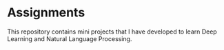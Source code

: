 # Assignments
This repository contains mini projects that I have developed to learn Deep Learning and Natural Language Processing.
